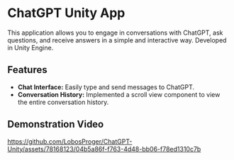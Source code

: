 # ChatGPT Unity App

This application allows you to engage in conversations with ChatGPT, ask questions, and receive answers in a simple and interactive way. Developed in Unity Engine.

## Features
* **Chat Interface:** Easily type and send messages to ChatGPT.
* **Conversation History:** Implemented a scroll view component to view the entire conversation history.

## Demonstration Video

https://github.com/LobosProger/ChatGPT-Unity/assets/78168123/04b5a86f-f763-4d48-bb06-f78ed1310c7b
